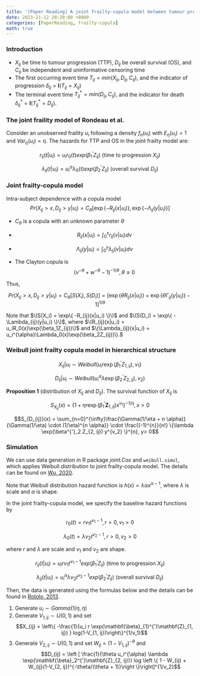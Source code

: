 ```yaml
---
title: '[Paper Reading] A joint frailty-copula model between tumour progression and death for meta-analysis'
date: 2023-11-12 20:20:00 +0000
categories: [PaperReading, frailty-copula]
math: true
---
```


### Introduction

- $X_{ij}$ be time to tumour progression (TTP), $D_{ij}$ be overall survival (OS), and $C_{ij}$ be independent and uninformative censoring time 
- The first occurring event time $T_{ij} = min(X_{ij}, D_{ij}, C_{ij})$, and the indicator of progression $\delta_{ij} = \mathbf{I}(T_{ij} = X_{ij})$
- The terminal event time $T_{ij}^{\ast} = min(D_{ij}, C_{ij}),$ and the indicator for death $\delta_{ij}^{\ast} = \mathbf{I}(T_{ij}^{\ast} = D_{ij})$. 

### The joint fraility model of Rondeau et al. 

Consider an unobserved fraility $u_i$ following a density $f_n(u_i)$ with $E_{\eta}(u_i)=1$ and $Var_{\eta}(u_i)=\eta$. The hazards for TTP and OS in the joint frailty model are:


$$r_{ij}(t|u_{i}) = u_i r_0(t) exp(\beta^{'}_{1}Z_{ij}) \text{ (time to progression } X_{ij})$$


$$\lambda_{ij}(t|u_{i}) = u_i^{\alpha} \lambda_0(t) exp(\beta^{'}_{2}Z_{ij}) \text{ (overall survival } D_{ij})$$


### Joint frailty-copula model

Intra-subject dependence with a copula model
$$Pr(X_{ij} > x, D_{ij} > y |u_i) = C_{\theta}[\exp\{ -R_{ij}(x|u_i) \}, \exp\{ -\Lambda_{ij}(y|u_i) \}]$$

 - $C_\theta$ is a copula with an unknown parameter $\theta$

 - $$R_{ij}(x | u_i) = \int_{0}^{x} r_{ij}(v|u_i) dv$$

 - $$\Lambda_{ij}(y | u_i) = \int_{0}^{y}\lambda_{ij}(v|u_i)dv$$

 - The Clayton copula is $$(v^{-\theta} + w^{- \theta} - 1)^{-1/\theta}, \theta \geq 0 $$


Thus, 


$$Pr(X_{ij} > x, D_{ij} > y |u_i) = C_{\theta}[S(X_i), S(D_i)] = \left[ \exp\{ \theta R_{ij}(x|u_i) \} + \exp\{ \theta \Gamma_{ij} (y|u_i) \}  -1 \right]^{1/ \theta}
$$


Note that $\(S(X_i) = \exp\{ -R_{ij}(x|u_i) \}\)$ and $\(S(D_i) = \exp\{ -\Lambda_{ij}(y|u_i) \}\)$, where $\(R_{ij}(x|u_i) = u_iR_0(x)\exp(\beta_1Z_{ij})\)$ and $\(\Lambda_{ij}(x|u_i) = u_i^{\alpha}\Lambda_0(x)\exp(\beta_2Z_{ij})\).$


### Weibull joint frailty copula model in hierarchical structure


$$X_{ij} | u_i \sim Weibull(u_i r \exp(\beta_1^{'}Z_{1, ij}), v_1)$$


$$D_{ij} | u_i \sim Weibull(u_i^{\alpha} \lambda \exp(\beta_2^{'}Z_{2, ij}), v_2)$$


**Proposition 1** (distribution of $X_{ij}$ and $D_{ij}$). The survival function of $X_{ij}$ is 

$$S_{X_{ij}}(x) = \{1 + \eta r \exp(\beta_{1}^{'}\mathbf{Z}_{1, ij}) x^{v_1}\}^{-1/\eta}, x > 0$$

$$S_{D_{ij}}(x) = \sum_{n=0}^{\infty}\frac{\Gamma(1/\eta + n \alpha)}{\Gamma(1/\eta) \cdot (1/\eta)^{n \alpha}} \cdot \frac{(-1)^{n}}{n!} \{\lambda \exp(\beta^{'}_2 Z_{2, ij}) y^{v_2} \}^{n},  y> 0$$

### Simulation 
We can use data generation in R package *joint.Cox* and `weibull.simul`, which applies Weibull distribution to joint frailty-copula model. The details can be found on [Wu, 2020](https://link.springer.com/article/10.1007/s00180-020-00977-1.).

Note that Weibull distribution hazard function is $h(x) = \lambda \alpha x^{\alpha -1}$, where $\lambda$ is scale and $\alpha$ is shape. 

In the joint frailty-copula model, we specify the baseline hazard functions by 

$$r_0(t) = r v_1 t^{v_1 -1}, r >0, v_1 > 0$$

$$\lambda_0(t) = \lambda v_2 t^{v_2 -1}, r >0, v_2 > 0$$

where $r$ and $\lambda$ are scale and $v_1$ and $v_2$ are shape. 

$$r_{ij}(t|u_{i}) = u_i r v_1 t^{v_1 -1} exp(\beta^{'}_{1}Z_{ij}) \text{ (time to progression $X_{ij}$)}$$

$$\lambda_{ij}(t|u_{i}) = u_i^{\alpha} \lambda v_2 t^{v_2 -1}exp(\beta^{'}_{2}Z_{ij}) \text{ (overall survival $D_{ij}$)}$$

Then, the data is generated using the formulas below and the details can be found in [Rotolo, 2013](https://www.sciencedirect.com/science/article/pii/S0169260712002180). 
1. Generate $u_i \sim Gamma(1/\eta, \eta)$
2. Generate $V_{1, ij} \sim U(0, 1)$ and set $$X_{ij} = \left\{ -\frac{1}{u_i r \exp(\mathbf{\beta}_{1}^{'}\mathbf{Z}_{1, ij}) } log(1-V_{1, ij})\right\}^{1/v_1}$$
3. Generate $V_{2, ij} \sim U(0, 1)$ and set $W_{ij} = (1 - V_{1, ij})^{-\theta}$  and $$D_{ij} = \left [ \frac{1}{\theta u_i^{\alpha} \lambda \exp(\mathbf{\beta}_2^{'}\mathbf{Z}_{2, ij})} log \left \{ 1 - W_{ij} + W_{ij}(1-V_{2, ij})^{-\theta/(\theta + 1)}\right \}\right]^{1/v_2}$$
